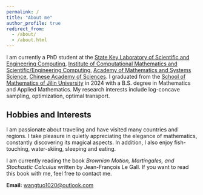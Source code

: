 ```yaml
---
permalink: /
title: "About me"
author_profile: true
redirect_from: 
  - /about/
  - /about.html
---
```




I am currently a PhD student at the [State Key Laboratory of Scientific and Engineering Computing](https://lsec.cc.ac.cn/), [Institute of Computational Mathematics and Scientific/Engineering Computing](https://icmsec.cc.ac.cn/), [Academy of Mathematics and Systems Science](http://www.amss.ac.cn/), [Chinese Academy of Sciences](https://www.cas.ac.cn/). I graduated from the [School of Mathematics of Jilin University](https://math.jlu.edu.cn/) in 2024 with a B.S. degree in Mathematics and Applied Mathematics. My research interests include log-concave sampling, optimization, optimal transport.

## Hobbies and Interests
I am passionate about traveling and have visited many countries and regions. I take pleasure in quietly appreciating the elegance of mathematics, constantly discovering its magical aspects. In addition, I also enjoy fish-touching, water-skiing, sleeping and eating.

I am currently reading the book *Brownian Motion, Martingales, and Stochastic Calculus* written by Jean-François Le Gall. If you want to read this book with me, feel free to contact me.

**Email:** wangtuo1020@outlook.com







